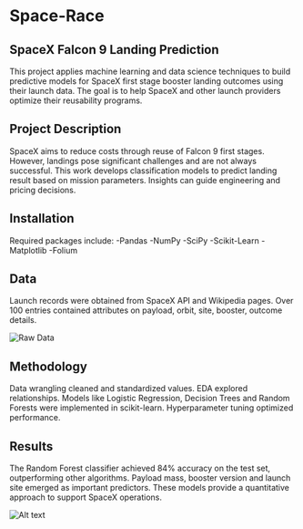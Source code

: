 # Space-Race

## SpaceX Falcon 9 Landing Prediction
This project applies machine learning and data science techniques to build predictive models for SpaceX first stage booster landing outcomes using their launch data. The goal is to help SpaceX and other launch providers optimize their reusability programs.

## Project Description
SpaceX aims to reduce costs through reuse of Falcon 9 first stages. However, landings pose significant challenges and are not always successful. This work develops classification models to predict landing result based on mission parameters. Insights can guide engineering and pricing decisions.

## Installation

Required packages include:
-Pandas 
-NumPy 
-SciPy 
-Scikit-Learn 
-Matplotlib 
-Folium

## Data
Launch records were obtained from SpaceX API and Wikipedia pages. Over 100 entries contained attributes on payload, orbit, site, booster, outcome details.

![Raw Data]("images/dataprep/1-rawdata.png")

## Methodology
Data wrangling cleaned and standardized values. EDA explored relationships. Models like Logistic Regression, Decision Trees and Random Forests were implemented in scikit-learn. Hyperparameter tuning optimized performance.

## Results
The Random Forest classifier achieved 84% accuracy on the test set, outperforming other algorithms. Payload mass, booster version and launch site emerged as important predictors. These models provide a quantitative approach to support SpaceX operations.

![Alt text](images/image.jpg)

